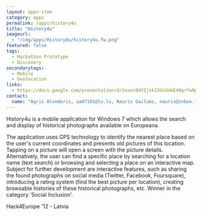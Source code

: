 ```yaml
---
layout: apps-item
category: apps
permalink: /apps/history4u
title: "History4u"
imageurl:
  - "/img/apps/History4u/history4u.fw.png"
featured: false
tags:
  - Hackathon Prototype
  - Discovery
secondarytags:
  - Mobile
  - Geolocation
links:
  - https://docs.google.com/presentation/d/1nazn94YZjsk1SUsGVkE40grYw9plV5Mmqu791ionnSE/edit#slide=id.p13
contact: 
  name: "Agris Alonderis, aa07181@lu.lv, Nauris Gailums, nauris@inbox.lv, Kaspars Kalniņš, kaspars@enkurs.lv"
---
```

History4u is a mobile application for Windows 7 which allows the search and display of historical photographs available on Europeana.

The application uses GPS technology to identify the nearest place based on the user's current coordinates and presents old pictures of this location. Tapping on a picture will open a screen with the picture details. Alternatively, the user can find a specific place by searching for a location name (text search) or browsing and selecting a place on an interactive map. Subject for further development are interactive features, such as sharing the found photographs on social media (Twitter, Facebook, Foursquare), introducing a rating system (find the best picture per location), creating browsable histories of these historical photographs, etc. Winner in the category 'Social Inclusion'.

Hack4Europe '12 - Latvia
